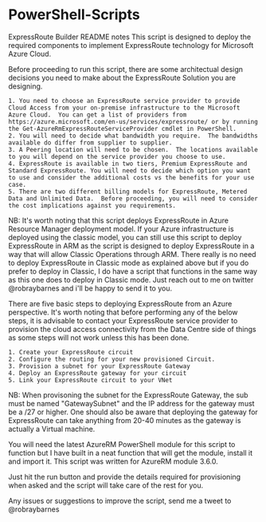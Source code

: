 # PowerShell-Scripts
ExpressRoute Builder README notes
This script is designed to deploy the required components to implement ExpressRoute technology for Microsoft Azure Cloud.

Before proceeding to run this script, there are some architectual design decisions you need to make about the ExpressRoute Solution you are designing.


	1. You need to choose an ExpressRoute service provider to provide Cloud Access from your on-premise infrastructure to the Microsoft Azure Cloud.  You can get a list of providers from https://azure.microsoft.com/en-us/services/expressroute/ or by running the Get-AzureRmExpressRouteServiceProvider cmdlet in PowerShell.
	2. You will need to decide what bandwidth you require.  The bandwidths available do differ from supplier to supplier.
	3. A Peering location will need to be chosen.  The locations available to you will depend on the service provider you choose to use.
	4. ExpressRoute is available in two tiers, Premium ExpressRoute and Standard ExpressRoute. You will need to decide which option you want to use and consider the additional costs vs the benefits for your use case.
	5. There are two different billing models for ExpressRoute, Metered Data and Unlimited Data.  Before proceeding, you will need to consider the cost implications against you requirements.

NB: It's worth noting that this script deploys ExpressRoute in Azure Resource Manager deployment model.  If your Azure infrastructure is deployed using the classic model, you can still use this script to deploy ExpressRoute in ARM as the script is designed to deploy ExpressRoute in a way that will allow Classic Operations through ARM.
    There really is no need to deploy ExpressRoute in Classic mode as explained above but if you do prefer to deploy in Classic, I do have a script that functions in the same way as this one does to deploy in Classic mode.  Just reach out to me on twitter @robraybarnes and i'll be happy to send it to you.

There are five basic steps to deploying ExpressRoute from an Azure perspective.  It's worth noting that before performing any of the below steps, it is advisable to contact your ExpressRoute service provider to provision the cloud access connectivity from the Data Centre side of things as some steps will not work unless this has been done.

	1. Create your ExpressRoute circuit
	2. Configure the routing for your new provisioned Circuit.
	3. Provision a subnet for your ExpressRoute Gateway
	4. Deploy an ExpressRoute gateway for your circuit
	5. Link your ExpressRoute circuit to your VNet

NB: When provisoning the subnet for the ExpressRoute Gateway, the sub must be named "GatewaySubnet" and the IP address for the gateway must be a /27 or higher.  One should also be aware that deploying the gateway for ExpressRoute can take anything from 20-40 minutes as the gateway is actually a Virtual machine.

You will need the latest AzureRM PowerShell module for this script to function but I have built in a neat function that will get the module, install it and import it.  This script was written for AzureRM module 3.6.0.

Just hit the run button and provide the details required for provisioning when asked and the script will take care of the rest for you.

Any issues or suggestions to improve the script, send me a tweet to @robraybarnes
